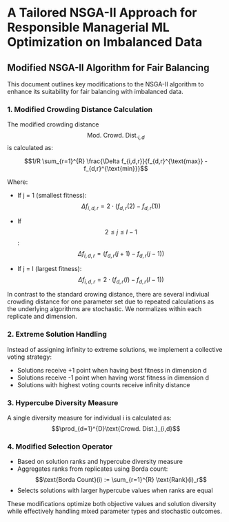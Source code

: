 # A Tailored NSGA-II Approach for Responsible Managerial ML Optimization on Imbalanced Data

## Modified NSGA-II Algorithm for Fair Balancing

This document outlines key modifications to the NSGA-II algorithm to enhance its suitability for fair balancing with imbalanced data.

### 1. Modified Crowding Distance Calculation

The modified crowding distance $$\text{Mod. Crowd. Dist.}_{i,d}$$ is calculated as:

$$1/R \sum_{r=1}^{R} \frac{\Delta f_{i,d,r}}{f_{d,r}^{\text{max}} - f_{d,r}^{\text{min}}}$$

Where:
- If j = 1 (smallest fitness): $$\Delta f_{i,d,r} = 2 \cdot \left( f_{d,r}(2) - f_{d,r}(1) \right)$$

- If $$2 \leq j \leq I-1$$: $$\Delta f_{i,d,r} = \left( f_{d,r}(j+1) - f_{d,r}(j-1) \right)$$

- If j = I (largest fitness): $$\Delta f_{i,d,r} = 2 \cdot \left( f_{d,r}(I) - f_{d,r}(I-1) \right)$$


In contrast to the standard crowing distance, there are several indiviual crowding distance for one parameter set due to repeated calculations as the underlying algorithms are stochastic. We normalizes within each replicate and dimension.

### 2. Extreme Solution Handling

Instead of assigning infinity to extreme solutions, we implement a collective voting strategy:
- Solutions receive +1 point when having best fitness in dimension d
- Solutions receive -1 point when having worst fitness in dimension d
- Solutions with highest voting counts receive infinity distance

### 3. Hypercube Diversity Measure

A single diversity measure for individual i is calculated as:
$$\prod_{d=1}^{D}\text{Crowd. Dist.}_{i,d}$$

### 4. Modified Selection Operator

- Based on solution ranks and hypercube diversity measure
- Aggregates ranks from replicates using Borda count:
$$\text{Borda Count}(i) := \sum_{r=1}^{R} \text{Rank}(i)_r$$
- Selects solutions with larger hypercube values when ranks are equal

These modifications optimize both objective values and solution diversity while effectively handling mixed parameter types and stochastic outcomes.
